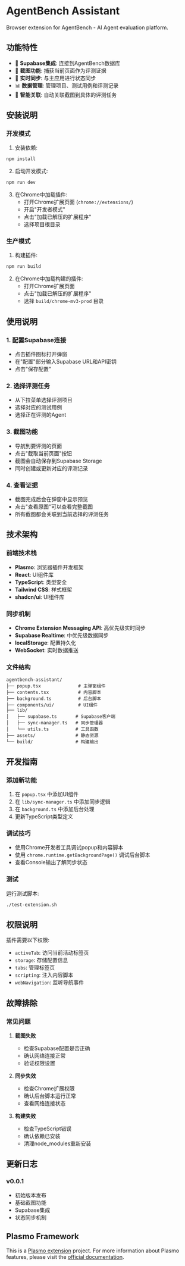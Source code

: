 # AgentBench Assistant

Browser extension for AgentBench - AI Agent evaluation platform.

## 功能特性

- 🔗 **Supabase集成**: 连接到AgentBench数据库
- 📸 **截图功能**: 捕获当前页面作为评测证据
- 🔄 **实时同步**: 与主应用进行状态同步
- 📊 **数据管理**: 管理项目、测试用例和评测记录
- 🎯 **智能关联**: 自动关联截图到具体的评测任务

## 安装说明

### 开发模式

1. 安装依赖:
```bash
npm install
```

2. 启动开发模式:
```bash
npm run dev
```

3. 在Chrome中加载插件:
   - 打开Chrome扩展页面 (`chrome://extensions/`)
   - 开启"开发者模式"
   - 点击"加载已解压的扩展程序"
   - 选择项目根目录

### 生产模式

1. 构建插件:
```bash
npm run build
```

2. 在Chrome中加载构建的插件:
   - 打开Chrome扩展页面
   - 点击"加载已解压的扩展程序"
   - 选择 `build/chrome-mv3-prod` 目录

## 使用说明

### 1. 配置Supabase连接

- 点击插件图标打开弹窗
- 在"配置"部分输入Supabase URL和API密钥
- 点击"保存配置"

### 2. 选择评测任务

- 从下拉菜单选择评测项目
- 选择对应的测试用例
- 选择正在评测的Agent

### 3. 截图功能

- 导航到要评测的页面
- 点击"截取当前页面"按钮
- 截图会自动保存到Supabase Storage
- 同时创建或更新对应的评测记录

### 4. 查看证据

- 截图完成后会在弹窗中显示预览
- 点击"查看原图"可以查看完整截图
- 所有截图都会关联到当前选择的评测任务

## 技术架构

### 前端技术栈

- **Plasmo**: 浏览器插件开发框架
- **React**: UI组件库
- **TypeScript**: 类型安全
- **Tailwind CSS**: 样式框架
- **shadcn/ui**: UI组件库

### 同步机制

- **Chrome Extension Messaging API**: 高优先级实时同步
- **Supabase Realtime**: 中优先级数据同步
- **localStorage**: 配置持久化
- **WebSocket**: 实时数据推送

### 文件结构

```
agentbench-assistant/
├── popup.tsx              # 主弹窗组件
├── contents.tsx           # 内容脚本
├── background.ts          # 后台脚本
├── components/ui/         # UI组件
├── lib/
│   ├── supabase.ts       # Supabase客户端
│   ├── sync-manager.ts   # 同步管理器
│   └── utils.ts          # 工具函数
├── assets/               # 静态资源
└── build/                # 构建输出
```

## 开发指南

### 添加新功能

1. 在 `popup.tsx` 中添加UI组件
2. 在 `lib/sync-manager.ts` 中添加同步逻辑
3. 在 `background.ts` 中添加后台处理
4. 更新TypeScript类型定义

### 调试技巧

- 使用Chrome开发者工具调试popup和内容脚本
- 使用 `chrome.runtime.getBackgroundPage()` 调试后台脚本
- 查看Console输出了解同步状态

### 测试

运行测试脚本:
```bash
./test-extension.sh
```

## 权限说明

插件需要以下权限:

- `activeTab`: 访问当前活动标签页
- `storage`: 存储配置信息
- `tabs`: 管理标签页
- `scripting`: 注入内容脚本
- `webNavigation`: 监听导航事件

## 故障排除

### 常见问题

1. **截图失败**
   - 检查Supabase配置是否正确
   - 确认网络连接正常
   - 验证权限设置

2. **同步失效**
   - 检查Chrome扩展权限
   - 确认后台脚本运行正常
   - 查看网络连接状态

3. **构建失败**
   - 检查TypeScript错误
   - 确认依赖已安装
   - 清理node_modules重新安装

## 更新日志

### v0.0.1
- 初始版本发布
- 基础截图功能
- Supabase集成
- 状态同步机制

## Plasmo Framework

This is a [Plasmo extension](https://docs.plasmo.com/) project. For more information about Plasmo features, please visit the [official documentation](https://docs.plasmo.com/).
